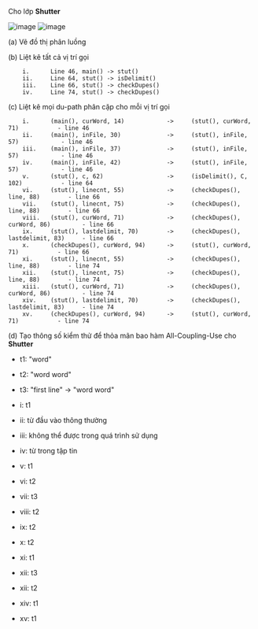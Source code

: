 Cho lớp **Shutter**

![image](https://user-images.githubusercontent.com/48431650/95310130-3cad6a00-08b6-11eb-8a5a-7bfb00af1b86.png)
![image](https://user-images.githubusercontent.com/48431650/95310265-69618180-08b6-11eb-94e5-4e50b8c87f04.png)

(a) Vẽ đồ thị phân luồng



(b) Liệt kê tất cả vị trí gọi

        i.      Line 46, main() -> stut()
        ii.     Line 64, stut() -> isDelimit()
        iii.    Line 66, stut() -> checkDupes()
        iv.     Line 74, stut() -> checkDupes()

(c) Liệt kê mọi du-path phân cặp cho mỗi vị trí gọi

        i.      (main(), curWord, 14)            -> 	(stut(), curWord, 71) 			- line 46
        ii.     (main(), inFile, 30)             -> 	(stut(), inFile, 57) 			- line 46
        iii.    (main(), inFile, 37)             -> 	(stut(), inFile, 57) 			- line 46
        iv.     (main(), inFile, 42)             -> 	(stut(), inFile, 57) 			- line 46
        v.      (stut(), c, 62)                  -> 	(isDelimit(), C, 102)	 		- line 64
        vi.     (stut(), linecnt, 55)            -> 	(checkDupes(), line, 88) 		- line 66
        vii.    (stut(), linecnt, 75)            -> 	(checkDupes(), line, 88) 		- line 66
        viii.   (stut(), curWord, 71)            -> 	(checkDupes(), curWord, 86) 		- line 66
        ix.     (stut(), lastdelimit, 70)        -> 	(checkDupes(), lastdelimit, 83) 	- line 66
        x.      (checkDupes(), curWord, 94)      -> 	(stut(), curWord, 71) 			- line 66
        xi.     (stut(), linecnt, 55)            -> 	(checkDupes(), line, 88) 		- line 74
        xii.    (stut(), linecnt, 75)            -> 	(checkDupes(), line, 88) 		- line 74
        xiii.   (stut(), curWord, 71)            -> 	(checkDupes(), curWord, 86) 		- line 74
        xiv.    (stut(), lastdelimit, 70)        -> 	(checkDupes(), lastdelimit, 83) 	- line 74
        xv.     (checkDupes(), curWord, 94)      -> 	(stut(), curWord, 71)		 	- line 74

(d) Tạo thông số kiểm thử để thỏa mãn bao hàm All-Coupling-Use cho **Shutter**
* t1: "word"
* t2: "word word"
* t3: "first line" -> "word word"

* i: t1
* ii: từ đầu vào thông thường
* iii: không thể được trong quá trình sử dụng
* iv: từ trong tập tin
* v: t1
* vi: t2
* vii: t3
* viii: t2
* ix: t2
* x: t2
* xi: t1
* xii: t3
* xii: t2
* xiv: t1
* xv: t1
